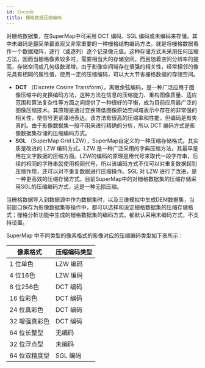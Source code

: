 ```yaml
---
id: Encode
title: 栅格数据压缩编码
---
```

对栅格数据集，在SuperMap中可采用 DCT 编码，SGL
编码或未编码来存储。其中未编码是最简单最直观又非常重要的一种栅格结构编码方法，就是将栅格数据看作一个数据矩阵，逐行（或逐列）逐个记录像元值。这种存储方式未采用任何压缩方法，因而当栅格像素较多时，需要相当大的存储空间，而且随着空间分辨率的提高，存储空间成几何级数递增。由于影像空间域存在很强的相关性，经常相邻的像元具有相同的属性值，使用一定的压缩编码，可以大大节省栅格数据的存储空间。

  * **DCT** （Discrete Cosine Transform），离散余弦编码，是一种广泛应用于图像压缩中的变换编码方法，这种方法在信息的压缩能力、重构图像质量、适应范围和算法复杂性等方面之间提供了一种很好的平衡，成为目前应用最广泛的图像压缩技术。其原理是通过变换降低图像原始空间域表示中存在的非常强的相关性，使信号更紧凑地表达。该方法有很高的压缩率和性能，但编码是有失真的。由于影像数据集一般不用来进行精确的分析，所以 DCT 编码方式是影像数据集存储的压缩编码方式。
  * **SGL** （SuperMap Grid LZW），SuperMap自定义的一种压缩存储格式。其实质是改进的 LZW 编码方式。LZW 是一种广泛采用的字典压缩方法，其最早是用在文字数据的压缩方面。LZW的编码的原理是用代号来取代一段字符串，后续的相同的字符串就使用相同代号，所以该编码方式不仅可以对重复数据起到压缩作用，还可以对不重复数据进行压缩操作。SGL 对 LZW 进行了改进，是一种更高效的压缩存储方式。目前SuperMap中的对栅格数据集的压缩存储采用SGL的压缩编码方式，这是一种无损压缩。

当栅格数据导入到数据源中作为数据集时，以及三维模拟中生成DEM数据集，当前窗口保存为影像数据集等操作中，都可以选择和设定栅格数据集的压缩存储格式；栅格分析功能中生成的栅格数据集的编码方式，都默认采用未编码方式，不支持设置。

SuperMap 中不同类型的像素格式的影像对应的压缩编码类型如下表所示：

像素格式 | 压缩编码类型  
---|---  
1 位单色 | LZW 编码  
4 位16色 | LZW 编码  
8 位256色 | DCT 编码  
16 位彩色 | DCT 编码  
24 位真彩色 | DCT 编码  
32 增强真彩色 | DCT 编码  
64 位长整型 | 无编码  
32 位浮点型 | 未编码  
64 位双精度型 | SGL 编码  
  

